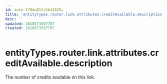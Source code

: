 ```yaml
---
id: auto-178da811c5b41825c
title: 'entityTypes.router.link.attributes.creditAvailable.description'
desc: ''
updated: 1618573597787
created: 1618573597787
---
```

# entityTypes.router.link.attributes.creditAvailable.description

The number of credits available on this link.